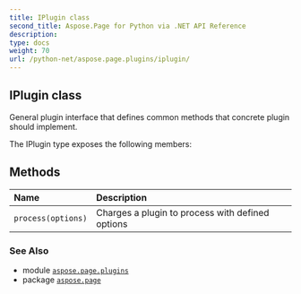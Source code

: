 ```yaml
---
title: IPlugin class
second_title: Aspose.Page for Python via .NET API Reference
description: 
type: docs
weight: 70
url: /python-net/aspose.page.plugins/iplugin/
---
```


## IPlugin class

General plugin interface that defines common methods that concrete plugin should implement.



The IPlugin type exposes the following members:
## Methods
| Name | Description |
| :- | :- |
| `process(options)` | Charges a plugin to process with defined options |

### See Also

* module [`aspose.page.plugins`](/page/python-net/aspose.page.plugins/)
* package [`aspose.page`](/page/python-net/)

